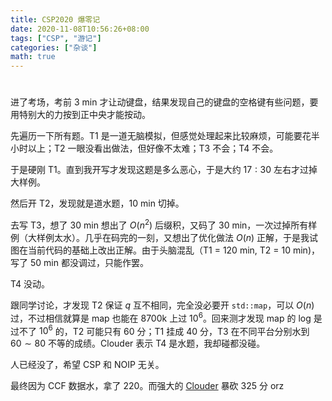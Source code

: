 ```yaml
---
title: CSP2020 爆零记
date: 2020-11-08T10:56:26+08:00
tags: ["CSP", "游记"]
categories: ["杂谈"]
math: true
---
```


# 

进了考场，考前 $3$ min 才让动键盘，结果发现自己的键盘的空格键有些问题，要用特别大的力按到正中央才能按动。

先遍历一下所有题。T1 是一道无脑模拟，但感觉处理起来比较麻烦，可能要花半小时以上；T2 一眼没看出做法，但好像不太难；T3 不会；T4 不会。

于是硬刚 T1。直到我开写才发现这题是多么恶心，于是大约 $17:30$ 左右才过掉大样例。

然后开 T2，发现就是道水题，$10$ min 切掉。

去写 T3，想了 $30$ min 想出了 $O(n^2)$ 后缀积，又码了 $30$ min，一次过掉所有样例（大样例太水）。几乎在码完的一刻，又想出了优化做法 $O(n)$ 正解，于是我试图在当前代码的基础上改出正解。由于头脑混乱（T1 = $120$ min, T2 = $10$ min)，写了 $50$ min 都没调过，只能作罢。

T4 没动。

跟同学讨论，才发现 T2 保证 $q$ 互不相同，完全没必要开 `std::map`，可以 $O(n)$ 过，不过相信就算是 map 也能在 8700k 上过 $10^6$。回来测才发现 map 的 log 是过不了 $10^6$ 的，T2 可能只有 $60$ 分；T1 挂成 $40$ 分，T3 在不同平台分别水到 $60 \sim 80$ 不等的成绩。Clouder 表示 T4 是水题，我却碰都没碰。

人已经没了，希望 CSP 和 NOIP 无关。

最终因为 CCF 数据水，拿了 $220$。而强大的 [Clouder](https://www.codein.icu) 暴砍 $325$ 分 orz